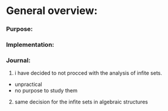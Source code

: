 # General overview:

### Purpose:

### Implementation:


### Journal:
1. i have decided to not procced with the analysis of infite sets. 
- unpractical 
- no purpose to study them

2. same decision for the infite sets in algebraic structures

